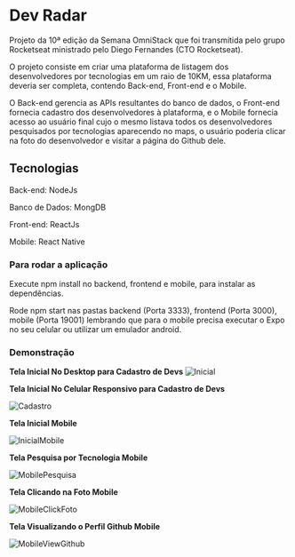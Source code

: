# Dev Radar

Projeto da 10ª edição da Semana OmniStack que foi transmitida pelo grupo Rocketseat ministrado pelo Diego Fernandes (CTO Rocketseat).

O projeto consiste em criar uma plataforma de listagem dos desenvolvedores por tecnologias em um raio de 10KM, essa plataforma deveria ser completa, contendo Back-end, Front-end e o Mobile.

O Back-end gerencia as APIs resultantes do banco de dados, o Front-end fornecia cadastro dos desenvolvedores à plataforma, e o Mobile fornecia acesso ao usuário final cujo o mesmo listava todos os desenvolvedores pesquisados por tecnologias aparecendo no maps, o usuário poderia clicar na foto do desenvolvedor e visitar a página do Github dele.

## Tecnologias

Back-end: NodeJs

Banco de Dados: MongDB

Front-end: ReactJs

Mobile: React Native

### Para rodar a aplicação

Execute npm install no backend, frontend e mobile, para instalar as dependências.

Rode npm start nas pastas backend (Porta 3333), frontend (Porta 3000), mobile (Porta 19001) lembrando que para o mobile precisa executar o Expo no seu celular ou utilizar um emulador android.

### Demonstração

**Tela Inicial No Desktop para Cadastro de Devs**
![Inicial](https://lh3.googleusercontent.com/Gp53UFM53a3-qk5j7loak9Vahg0jobVnui2QI9jkVXBkqglKpjGAB45slxOZ7sSlRuNOj8V4nNBse3oWaOjSaGo4u5WQjBVoW0hdvYHDrd-CbaG0bLLj3HjCJ88eTbUpcqVOHox_5zyk_1-R5JHgbK_R6eWpDYrxv0dn5pn5LFYvbn1Q0jy-5KLQnWnRBhve6zj6ICPlq8HqVNriA6ia4o7EtwY2TZNspcaif4Pa4lwihLrEzkNHuWdwlZpwSUxHSqcB-7FW_ZHBdRbs45tqUJgpZElSs_gDPprsFjGbiQUUe8dw8kLs4RiWAXyxuAqxFoMMufSOFtje7fO6TZ4ECyGBnvrfvFA4zuagQrum7856lbLasAbJT7BayhGkb8PN_JIVPxbrkDqjLiHfx_dJyTozPrq7P7lgKgPUCPklYOCAirkr9oDUCNwtPqC2cmbjJvaFsIHZqgr43T_DyJickA42McklnHG8h1VAOM5EIcU3kJTajIv8EDQ4E0AMdt8wxBeVlo8kqdVNzkAigxYXYF5LNdEAZnPWs08dhsY9rHAdESB60YgnINev6tO_hWcv502kFazBEkXZaiTj6n5tCPBEwAJLvNH9FNIt9LcYxrDaTrgYy2CtG9REnaVC5H3JletrN6qZcJyWTFhBsYiLOJJEL6bgUyEcZop-qJJRxp86WTJWwh9Xyh8moMPt=w1319-h562-no?authuser=0)

**Tela Inicial No Celular Responsivo para Cadastro de Devs**

![Cadastro](https://lh3.googleusercontent.com/ioWvSDyynPn9AD_P9u1PTNxZjWePyHqCiVtnCykzaXM5AuJ28gLplFC44UE8zh04FSAHKRY2t998xulVPwORKU-OWL4kRSnBlik9MA5penFmFhYn--7Z5z8Uy9_RMoH0_DY86Q5mFv0JLEUOmQ9AXHttmY49zz9j1ZOsTzF_lQmR58hHh_aDowd-Ba2kLyxvkvHVgwi6O2emz8ohmMmxVfjTkrGSVfZPIH4S1AaYBs34xKzIi1oiaMCZEmjeO8DKh549wXLhQDD6ubcuXyLrl76WqIoNEqTAS4j6_Fez_UdC3_ZXVlokmIICDNWl_1DVXeZRWAVMC8jb9gSyF6NhjOXwX1zwxGFlLlGKyZhqCxA5vxecXAdHuFSKTz5IJ-uOHtJ1LPGqXI9xyLfCrXcw565tFvT6S9Wx0uirfXEcvCLWpeBOw0NECXRNfBEUGAfH7KZ3mYzob4PnSKqJ7Kk2w9yOXjp0lEatb2DxYHgAqt1HIwXCqMEQ_W_IYWqae42pChQJ8SLyI1B335e-KywEO7pGIxlC-g9DTE2Sx7s2VK6Xkp04hSZx1-IwP1csjlAbINXwZpKV3a45yE2OlFMRO5jxQGmXbnl5_gckhxtgqiDp9TImpSJChfu3czfhk3dd56B4Bm32JCnhXIrEuNX2mv_lcKRKH7J9v5xESWFQGqRV3YrKwnkLmJS2Vir5=w456-h598-no?authuser=0)

**Tela Inicial Mobile**

![InicialMobile](https://lh3.googleusercontent.com/xvPqwKeuaWvtDLAQKtrz8HRsWZqKKpwZcE57lvKhE8kC8aKEh-79TV4f4BzZLaH4MjylhH34EghzXT4ulfVJa5NBq4snLTrGb0BoB6lgYJckWh4qtv93NJdxfmsx2WnvgNUcO9BvW9eVtYAF9sI0OY1q18a_54WMx4gCFdFtBvvaATBHMGM94aMoa7XPD0IR7JCrNyxJVBCtcpbyYZ6s2IbApUwBvumRBupG9m4sZaJKjBczRujKWfdJPCde2rBEnE6wGwbvchhTbMUcnlqgMUHG8JbFkMyx6jIKIFALWaHhC6m0l8i1M6Enou-3hRAu97vdIdW4aybqAUr2eahql7BDEukJxJ38jAUHyzs7IyGo0MqlVnrt4ywtgqX0fu8xIQLteEWoR5k9fuGGCCXCJ6Ru_bM3rfchsq4rgD771Ju-R3QOCyiXIQId-0pOJSu8K2aG49OqQPNTwC5mC0rR001x4u4ODU6Kd2cl_3hd7YFgHNLgWm32z-12UdrcqM2ZVn5k0ZdVPo3iWzZig06ojGBtIx1tZvgvrtv6b53VtGhzvmLQe2wa830rEi93TTzwfWtkyVmtOWM3Vxhl3uHjFGVCasGRtXLRz50O7vKssa9fsrDeAhGveQ6U9IRQF1yXx-2qWJsvY6m1AT872EJhDa8XzX1Hwi4sWgzd1UCFHGgkjvLUHBi-cLdvd28X=w489-h867-no?authuser=0)

**Tela Pesquisa por Tecnologia Mobile**

![MobilePesquisa](https://lh3.googleusercontent.com/KKOIfzsxeaQpQAoejJr1z1lfS-Vq5_y7mYIB2BhR7UbcaLckwYSGyDb5oX_U0MaGWt_bHuVb0HQ1zpJfBvOZqXaCiGKpNNO5EQ7VhUGK06s8j_pKABvD2LCUflcS5fMLnrf09tmP6n-JP68eJXhOIGmoPaSlIFMYZOIlusUJzhWO5okWyIOqChoMouyq1O-2AfzsF01oP1F8FMK09CjMFOM-p93eLIaKBSezN5rOInut0T4ckzkvl-fcFb7JxaeU_3KfzQuqYAl2j-45Jyq9H7sAfTW6XKqKZLywueJ_Z0S5feq7dRucG3HmqejcCPlrcOaJNEantwFxfX1gBeTZClPlizs-jhzGZz4Ps7Jt_VcbV_cE-Vs5UXVCHd7-V8Tf558FP_2Ma33ClGZkKucO_DofSjFfr7uwRu73aHfJNLh9us4MJ3RohPLGRUE76nqT565YaR1amNDlPROchRSqc3WhIsPNr-D5vU74NnJPwLqblhK_UpV7s0IdGgLr1jGB0D6DD174acUM-hLCgaG7_O_tSKW1JnADp5EuF-wWvyk0P1EYuZtNSdgQuS5fdsb8iLIrUjQsF8mufFCMS6H5FFZ1Uqtg_OVrUoOIkvD8MpY1wllM5_W-LNNBL5yM1WHPViQA1WtQ6dJtX5txHwKiKULsnohKX3GZrY4sG8IA11x1VY1ywDCKJGKBesT9=w489-h867-no?authuser=0)

**Tela Clicando na Foto Mobile**

![MobileClickFoto](https://lh3.googleusercontent.com/8_6iyLKDCKR00IlPrWx8lXsWUTXvA5hNZaiUglIZX8zDb4PubkR2RW7ur-ziQ2XVg-7XuH_Ziych3g7CLFA52yTK-oNEVi0IDS43b7sXFN2OcmZAOwXsv0Sn0SX-PQ0h9sKN-MKYu4mgrHi1a0HWViDH8W15hfcL3_tLblP3ks8kwPq48CIgLeTVM3Nc8O_-eKFKmRnuNrD9-lNSWjIAXvp5TnFGnR8Ow_8SH01QNxUG3LxHgYeT8Z8lxuUs3xdOuo-1oI0JB7dqhMGTC9_CY-f1hUqVlmvHfVKRRx5C7d0Wt8_sN_Vi9UzJbjycRoW8LTlcWwRFTg8JOVy_tJ6tiDnzHMH7B92Oi3bwoFGk-kalJ_PmCGE1221sO9QjGwx2gqIhU0R-BW3dmadB6F5qDM3sXnwtIMX4l2ViVxg-VyleeCOQMLeZtVA1QXM62A5drlCFZpxaDMEjWZhQKUkrCcX96H-ZYVYFEaWHEaDjYxFSNX2_mrjy6pMdgtNoCzZMg9Htxye12Kh8Zwusu241t10wjGlCvLHW0LT9sh4FicG-Ix_Arc4KCV0SH435BTy7wojm7v592CdDTs17b3kzR8T-ux2b2u7OJHrnIKKdioDqc6J_GH99moaeJVKjXmURpBIACCCPJRDKAvtSqytQN7Jj1PcedlRk5TnGcp61L5kSX5OfYrDRTo974aOa=w489-h867-no?authuser=0)


**Tela Visualizando o Perfil Github Mobile**

![MobileViewGithub](https://lh3.googleusercontent.com/UaZrSATgGKoVcrW0De_4UEX8LOSU30qLXIkPTOMdrEEzYy4z65ThbLQtYmpEPS2fBWMfRg3kB2PeT41t4z9Zxyv0oHx97h0ReHiWYJqZ7aIAuNd4qzWpL5MNtFQ59Vo4Aungto9oQ3LWqzfpxuZsQT59Ff3iF9xhXA4U4cEfH0XryEug791WpiNRcaYHptFaIJrEzdLL-iNaL87krE9AT6fmRydcn3GTiz34CfOVKG82tFLHFE6ls6IxxoWatIm-YvP4xaOLvdkj97WyucFDySJLVeK02YLT_juyvat8H8XvEPhAiFhXtPfaB0IMNECEBFPkc3AApUq4smqxUzWFjt7MS6fq2qfXv9PmMxKvuO7LQE09RpgcsbVAqlFNGf8UMvK3IY8FmaWWt1izhuu3r6tlozXmLqjj2WuLxAoGp-ho_6AS4OayaiZFOLNXTEj74SKUNkektYJqxi7599Ifjv9CjuQdBQCPA40PWUjcahzCg3wk6jAJJXAIwlSl2BDBneNU-hIiugtL7bwXJA93YDIkjjUwmFjqCRmhMSgMzVABXyWAkcfYpogQVI6YQiEj03XsBaqJup-eUZTrPpZdkyk7sZCyGVuo1TIgxyOAZOAt66zPUirytnXfkW1In16WiOyBjTJh9F4wGbgU3TprICU86muyr2DgPY0HJjx-RegVykgiJQJI8VI6zLHy=w489-h867-no?authuser=0)
